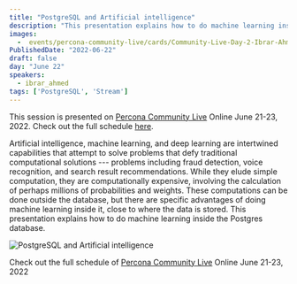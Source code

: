 ```yaml
---
title: "PostgreSQL and Artificial intelligence"
description: "This presentation explains how to do machine learning inside the Postgres database"
images:
  -  events/percona-community-live/cards/Community-Live-Day-2-Ibrar-Ahmed.jpg
PublishedDate: "2022-06-22"
draft: false
day: "June 22"
speakers:
  - ibrar_ahmed
tags: ['PostgreSQL', 'Stream']
---
```



This session is presented on [Percona Community Live](/events/percona-community-live-2022/) Online June 21-23, 2022. Check out the full schedule [here](/events/percona-community-live-2022/).

Artificial intelligence, machine learning, and deep learning are intertwined capabilities that attempt to solve problems that defy traditional computational solutions --- problems including fraud detection, voice recognition, and search result recommendations. While they elude simple computation, they are computationally expensive, involving the calculation of perhaps millions of probabilities and weights. These computations can be done outside the database, but there are specific advantages of doing machine learning inside it, close to where the data is stored. This presentation explains how to do machine learning inside the Postgres database.


![PostgreSQL and Artificial intelligence](events/percona-community-live/cards/Community-Live-Day-2-Ibrar-Ahmed.jpg)

Check out the full schedule of [Percona Community Live](/events/percona-community-live-2022/) Online June 21-23, 2022